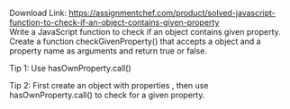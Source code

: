 Download Link: https://assignmentchef.com/product/solved-javascript-function-to-check-if-an-object-contains-given-property
<br>
Write a JavaScript function to check if an object contains given property. Create a function checkGivenProperty() that accepts a object and a property name as arguments and return true or false.

Tip 1: Use hasOwnProperty.call()

Tip 2: First create an object with properties , then use hasOwnProperty.call() to check for a given property.